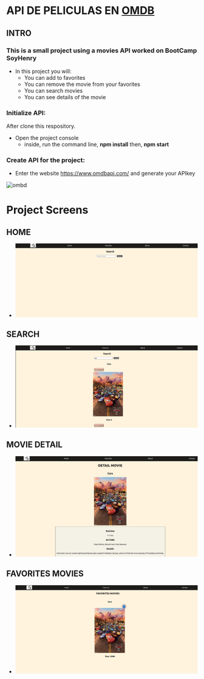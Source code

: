 # API DE PELICULAS EN [OMDB](https://www.omdbapi.com/)

## INTRO 

### This is a small project using a movies API worked on BootCamp SoyHenry

* In this project you will:
  *  You can add to favorites
  *  You can remove the movie from your favorites
  *  You can search movies
  *  You can see details of the movie


### Initialize API:

After clone this respository.

* Open the project console
  * inside, run the command line, **npm install** then, **npm start**


### Create API for the project:

* Enter the website https://www.omdbapi.com/ and generate your APIkey

![ombd](https://miro.medium.com/max/1149/0*O7uGh7b49rmYIret)


# Project Screens
## HOME

  * <img src="./src/img/search.png">

## SEARCH
  * <img src="./src/img/home.png">

## MOVIE DETAIL
  * <img src="./src/img/detail.png">

## FAVORITES MOVIES
  * <img src='./src/img/favorites.png'>